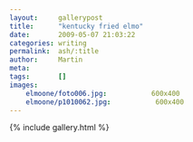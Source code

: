 ```yaml
---
layout:     gallerypost
title:      "kentucky fried elmo"
date:       2009-05-07 21:03:22
categories: writing
permalink:  ash/:title
author:     Martin
meta:
tags:       []
images:
    elmoone/foto006.jpg:           600x400
    elmoone/p1010062.jpg:           600x400
---
```


{% include gallery.html %}
